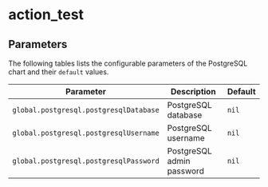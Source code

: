 # action_test

## Parameters

The following tables lists the configurable parameters of the PostgreSQL chart and their `default` values.

Parameter | Description | Default
--------- | ----------- | -------
`global.postgresql.postgresqlDatabase` | PostgreSQL database | `nil`
`global.postgresql.postgresqlUsername` | PostgreSQL username | `nil`
`global.postgresql.postgresqlPassword` | PostgreSQL admin password | `nil`
